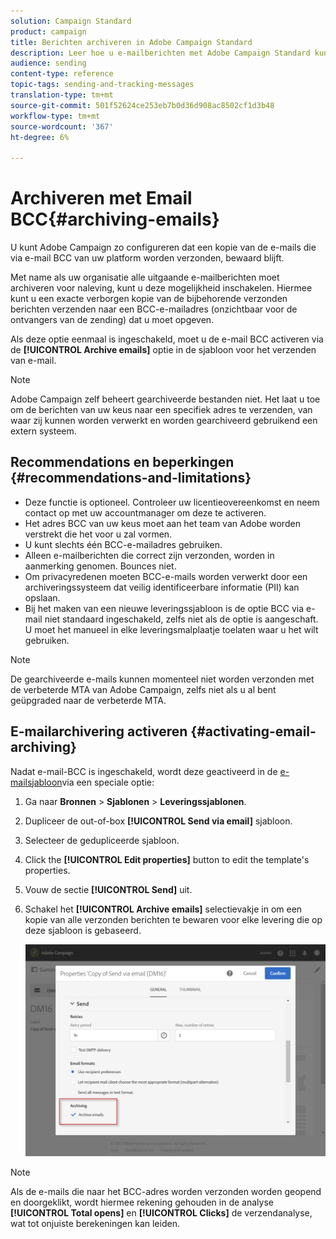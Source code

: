 ```yaml
---
solution: Campaign Standard
product: campaign
title: Berichten archiveren in Adobe Campaign Standard
description: Leer hoe u e-mailberichten met Adobe Campaign Standard kunt archiveren met een BCC-e-mailadres.
audience: sending
content-type: reference
topic-tags: sending-and-tracking-messages
translation-type: tm+mt
source-git-commit: 501f52624ce253eb7b0d36d908ac8502cf1d3b48
workflow-type: tm+mt
source-wordcount: '367'
ht-degree: 6%

---
```



# Archiveren met Email BCC{#archiving-emails}

U kunt Adobe Campaign zo configureren dat een kopie van de e-mails die via e-mail BCC van uw platform worden verzonden, bewaard blijft.

Met name als uw organisatie alle uitgaande e-mailberichten moet archiveren voor naleving, kunt u deze mogelijkheid inschakelen. Hiermee kunt u een exacte verborgen kopie van de bijbehorende verzonden berichten verzenden naar een BCC-e-mailadres (onzichtbaar voor de ontvangers van de zending) dat u moet opgeven.

Als deze optie eenmaal is ingeschakeld, moet u de e-mail BCC activeren via de **[!UICONTROL Archive emails]** optie in de sjabloon voor het verzenden van e-mail.

>[!NOTE]
>
>Adobe Campaign zelf beheert gearchiveerde bestanden niet. Het laat u toe om de berichten van uw keus naar een specifiek adres te verzenden, van waar zij kunnen worden verwerkt en worden gearchiveerd gebruikend een extern systeem.

## Recommendations en beperkingen {#recommendations-and-limitations}

* Deze functie is optioneel. Controleer uw licentieovereenkomst en neem contact op met uw accountmanager om deze te activeren.
* Het adres BCC van uw keus moet aan het team van Adobe worden verstrekt die het voor u zal vormen.
* U kunt slechts één BCC-e-mailadres gebruiken.
* Alleen e-mailberichten die correct zijn verzonden, worden in aanmerking genomen. Bounces niet.
* Om privacyredenen moeten BCC-e-mails worden verwerkt door een archiveringssysteem dat veilig identificeerbare informatie (PII) kan opslaan.
* Bij het maken van een nieuwe leveringssjabloon is de optie BCC via e-mail niet standaard ingeschakeld, zelfs niet als de optie is aangeschaft. U moet het manueel in elke leveringsmalplaatje toelaten waar u het wilt gebruiken.

>[!NOTE]
>
>De gearchiveerde e-mails kunnen momenteel niet worden verzonden met de verbeterde MTA van Adobe Campaign, zelfs niet als u al bent geüpgraded naar de verbeterde MTA.

## E-mailarchivering activeren {#activating-email-archiving}

Nadat e-mail-BCC is ingeschakeld, wordt deze geactiveerd in de [e-mailsjabloon](../../start/using/marketing-activity-templates.md)via een speciale optie:

1. Ga naar **Bronnen** > **Sjablonen** > **Leveringssjablonen**.
1. Dupliceer de out-of-box **[!UICONTROL Send via email]** sjabloon.
1. Selecteer de gedupliceerde sjabloon.
1. Click the **[!UICONTROL Edit properties]** button to edit the template&#39;s properties.
1. Vouw de sectie **[!UICONTROL Send]** uit.
1. Schakel het **[!UICONTROL Archive emails]** selectievakje in om een kopie van alle verzonden berichten te bewaren voor elke levering die op deze sjabloon is gebaseerd.

   ![](assets/email_archiving.png)

>[!NOTE]
>
>Als de e-mails die naar het BCC-adres worden verzonden worden geopend en doorgeklikt, wordt hiermee rekening gehouden in de analyse **[!UICONTROL Total opens]** en **[!UICONTROL Clicks]** de verzendanalyse, wat tot onjuiste berekeningen kan leiden.